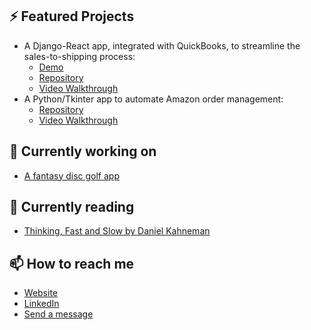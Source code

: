 ## ⚡ Featured Projects
- A Django-React app, integrated with QuickBooks, to streamline the sales-to-shipping process:
  - [Demo](https://production-planner-demo.michellef.dev/)
  - [Repository](https://github.com/michellevit/Production-Planner)
  - [Video Walkthrough](https://www.youtube.com/watch?v=J0YNExrDqck&ab_channel=Michelle)
- A Python/Tkinter app to automate Amazon order management:
  - [Repository](https://github.com/michellevit/Amazon-Inventory-Checker-App)
  - [Video Walkthrough](https://www.youtube.com/watch?v=J0YNExrDqck&ab_channel=Michelle)  


## 🔭 Currently working on
- [A fantasy disc golf app](https://github.com/michellevit/DG-Draft)


## 📖 Currently reading
- [Thinking, Fast and Slow by Daniel Kahneman](https://www.goodreads.com/book/show/11468377-thinking-fast-and-slow)


## 📫 How to reach me
- [Website](https://michellef.dev)
- [LinkedIn](https://www.linkedin.com/in/michelle-flandin/)
- [Send a message](https://michellef.dev/contact)

<!--
**michellevit/michellevit** is a ✨ _special_ ✨ repository because its `README.md` (this file) appears on your GitHub profile.

Here are some ideas to get you started:

- 🔭 I’m currently working on ...
- 🌱 I’m currently learning ...
- 👯 I’m looking to collaborate on ...
- 🤔 I’m looking for help with ...
- 💬 Ask me about ...
- 📫 How to reach me: ...
- 😄 Pronouns: ...
- ⚡ Fun fact: ...
-->
